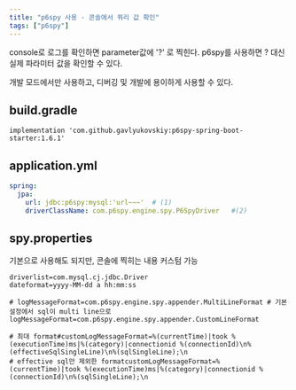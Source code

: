 ```yaml
---
title: "p6spy 사용 - 콘솔에서 쿼리 값 확인"
tags: ["p6spy"]
---
```

console로 로그를 확인하면 parameter값에 '?' 로 찍힌다.
p6spy를 사용하면 ? 대신 실제 파라미터 값을 확인할 수 있다. 

개발 모드에서만 사용하고, 디버깅 및 개발에 용이하게 사용할 수 있다. 

## build.gradle
```
implementation 'com.github.gavlyukovskiy:p6spy-spring-boot-starter:1.6.1'
```

## application.yml 
```yaml
spring:
  jpa:
    url: jdbc:p6spy:mysql:'url~~~'	# (1)
    driverClassName: com.p6spy.engine.spy.P6SpyDriver	#(2)
```

## spy.properties
기본으로 사용해도 되지만, 콘솔에 찍히는 내용 커스텀 가능 
```properties 
driverlist=com.mysql.cj.jdbc.Driver
dateformat=yyyy-MM-dd a hh:mm:ss  
  
# logMessageFormat=com.p6spy.engine.spy.appender.MultiLineFormat # 기본 설정에서 sql이 multi line으로  
logMessageFormat=com.p6spy.engine.spy.appender.CustomLineFormat  
  
# 최대 format#customLogMessageFormat=%(currentTime)|took %(executionTime)ms|%(category)|connectionid %(connectionId)\n%(effectiveSqlSingleLine)\n%(sqlSingleLine);\n  
# effective sql만 제외한 formatcustomLogMessageFormat=%(currentTime)|took %(executionTime)ms|%(category)|connectionid %(connectionId)\n%(sqlSingleLine);\n
```



<!--stackedit_data:
eyJoaXN0b3J5IjpbMTk5NDU5MzQxMF19
-->
